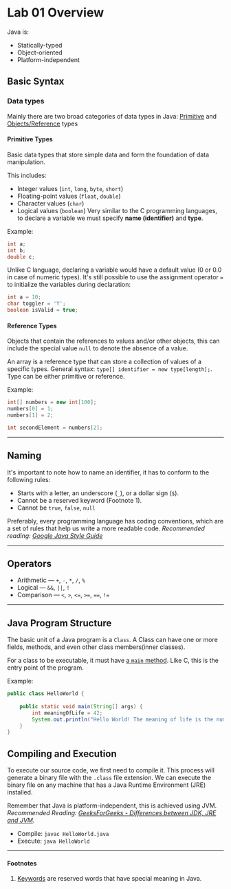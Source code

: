 # Lab 01 Overview

Java is:
- Statically-typed
- Object-oriented
- Platform-independent

## Basic Syntax

### Data types

Mainly there are two broad categories of data types in Java: [Primitive](#primitive-types) and [Objects/Reference](#reference-types) types

#### Primitive Types

Basic data types that store simple data and form the foundation of data manipulation. 

This includes:

- Integer values (`int`, `long`, `byte`, `short`)
- Floating-point values (`float`, `double`)
- Character values (`char`)
- Logical values (`boolean`)
  Very similar to the C programming languages, to declare a variable we must specify **name (identifier)** and **type**.

Example:

```java
int a;
int b;
double c;
```

Unlike C language, declaring a variable would have a default value (0 or 0.0 in case of numeric types). It's still possible to use the assignment operator `=` to initialize the variables during declaration:

```java
int a = 10;
char toggler = 'Y';
boolean isValid = true;
```

#### Reference Types

Objects that contain the references to values and/or other objects, this can include the special value `null` to denote the absence of a value.

An array is a reference type that can store a collection of values of a specific types. General syntax: `type[] identifier = new type[length];`. Type can be either primitive or reference.

Example:

```java
int[] numbers = new int[100];
numbers[0] = 1;
numbers[1] = 2;

int secondElement = numbers[2];
```

-----

## Naming

It's important to note how to name an identifier, it has to conform to the following rules:

- Starts with a letter, an underscore (`_`), or a dollar sign (`$`).
- Cannot be a reserved keyword (Footnote 1).
- Cannot be `true`, `false`, `null`

Preferably, every programming language has coding conventions, which are a set of rules that help us write a more readable code. *Recommended reading: [Google Java Style Guide](https://google.github.io/styleguide/javaguide.html)*

----

## Operators

- Arithmetic &mdash; `+`, `-`, `*`, `/`, `%`
- Logical &mdash; `&&`, `||`, `!`
- Comparison &mdash; `<`, `>`, `<=`, `>=`, `==`, `!=`

----

## Java Program Structure

The basic unit of a Java program is a `Class`. A Class can have one or more fields, methods, and even other class members(inner classes).

For a class to be executable, it must have [a `main` method](https://www.baeldung.com/java-main-method). Like C, this is the entry point of the program.

Example:

```java
public class HelloWorld {
    
    public static void main(String[] args) {
        int meaningOfLife = 42;
        System.out.println("Hello World! The meaning of life is the number " + meaningOfLife);
    }
}
```

## Compiling and Execution

To execute our source code, we first need to compile it. This process will generate a binary file with the `.class` file extension. We can execute the binary file on any machine that has a Java Runtime Environment (JRE) installed.

Remember that Java is platform-independent, this is achieved using JVM. *Recommended Reading: [GeeksForGeeks - Differences between JDK, JRE and JVM](https://www.geeksforgeeks.org/differences-jdk-jre-jvm/).*

- Compile: `javac HelloWorld.java`
- Execute: `java HelloWorld`

----
#### Footnotes

1. [Keywords](https://docs.oracle.com/javase/tutorial/java/nutsandbolts/_keywords.html) are reserved words that have special meaning in Java.
